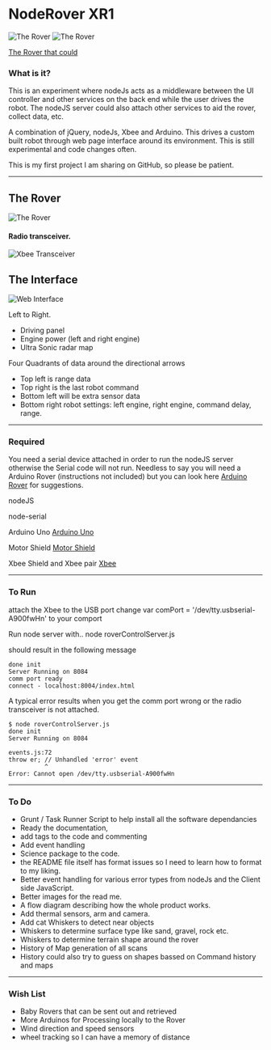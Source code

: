 NodeRover XR1
==

![The Rover](/images/spaceapps.png )
![The Rover](/images/nasa_logo.png)

[The Rover that could](https://2014.spaceappschallenge.org/project/the-little-rover-that-could/)


### What is it?
This is an experiment where nodeJs acts as a middleware between the UI controller and other services on the back end while the user drives the robot.  The nodeJS server could also attach other services to aid the rover, collect data, etc.

A combination of jQuery, nodeJs, Xbee and Arduino. This drives a custom built robot through web page interface around its environment.  This is still experimental and code changes often.

This is my first project I am sharing on GitHub, so please be patient.

_____
## The Rover

![The Rover](/images/xr1.jpg)

#### Radio transceiver.
![Xbee Transceiver ](/images/xBee.JPG)


## The Interface
![Web Interface ](/images/nodeRoverControls.jpg)

Left to Right.
* Driving panel
* Engine power (left and right engine)
* Ultra Sonic radar map

Four Quadrants of data around the directional arrows
* Top left is range data
* Top right is the last robot command
* Bottom left will be extra sensor data
* Bottom right robot settings: left engine, right engine, command delay, range.

______
### Required 

You need a serial device attached in order to run the nodeJS server otherwise the Serial code will not run.  Needless to say you will need a Arduino Rover (instructions not included) but you can look here [Arduino Rover](http://www.instructables.com/id/Little-Rover-ArduinoPicaxeTamiya-platform-las/) for suggestions.

nodeJS

node-serial

Arduino Uno [Arduino Uno](http://arduino.cc/en/Main/ArduinoBoardUno#.UxS-e3lBRqg)

Motor Shield [Motor Shield](https://www.sparkfun.com/products/9815)

Xbee Shield and Xbee pair [Xbee](https://www.sparkfun.com/categories/223)

_____
### To Run
attach the Xbee to the USB port
change var comPort = '/dev/tty.usbserial-A900fwHn' to your comport

Run node server with..
	node roverControlServer.js

should result in the following message

	done init
	Server Running on 8084
    comm port ready
    connect - localhost:8004/index.html

 A typical error results when you get the comm port wrong or the radio transceiver is not attached.

    $ node roverControlServer.js
	done init
	Server Running on 8084

	events.js:72
    throw er; // Unhandled 'error' event
              ^
	Error: Cannot open /dev/tty.usbserial-A900fwHn




___
### To Do
 - Grunt / Task Runner Script to help install all the software dependancies
 - Ready the documentation, 
 - add tags to the code and commenting
 - Add event handling 
 - Science package to the code.
 - the README file itself has format issues so I need to learn how to format to my liking.
 - Better event handling for various error types from nodeJs and the Client side JavaScript.
 - Better images for the read me. 
 - A flow diagram describing how the whole product works.
 - Add thermal sensors, arm and camera.
 - Add cat Whiskers to detect near objects
 - Whiskers to determine surface type like sand, gravel, rock etc.  
 - Whiskers to determine terrain shape around the rover
 - History of Map generation of all scans
 - History could also try to guess on shapes bassed on Command history and maps


___
### Wish List
 - Baby Rovers that can be sent out and retrieved 
 - More Arduinos for Processing locally to the Rover
 - Wind direction and speed sensors
 - wheel tracking so I can have a memory of distance

 





